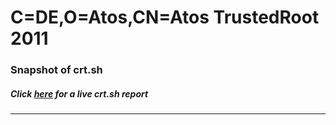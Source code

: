 # C=DE,O=Atos,CN=Atos TrustedRoot 2011
### Snapshot of crt.sh
##### Click [here](https://crt.sh/?q=Serial_33455239EC16DD62) for a live crt.sh report

---
